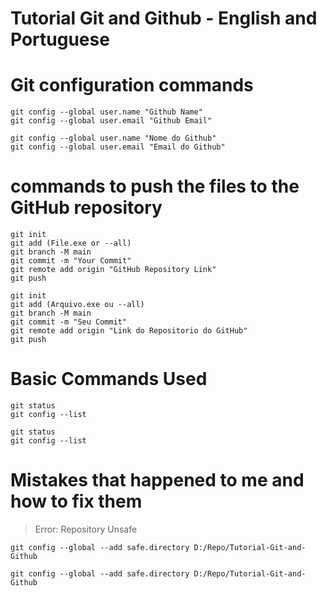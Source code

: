 # Tutorial Git and Github - English and Portuguese

# Git configuration commands

```
git config --global user.name "Github Name"
git config --global user.email "Github Email"
```

```
git config --global user.name "Nome do Github"
git config --global user.email "Email do Github"
```

# commands to push the files to the GitHub repository

```
git init
git add (File.exe or --all)
git branch -M main
git commit -m "Your Commit"
git remote add origin "GitHub Repository Link"
git push
```

```
git init
git add (Arquivo.exe ou --all)
git branch -M main
git commit -m "Seu Commit"
git remote add origin "Link do Repositorio do GitHub"
git push
```

# Basic Commands Used

```
git status
git config --list
```

```
git status
git config --list
```

# Mistakes that happened to me and how to fix them

>Error: Repository Unsafe

```
git config --global --add safe.directory D:/Repo/Tutorial-Git-and-Github
```

```
git config --global --add safe.directory D:/Repo/Tutorial-Git-and-Github
```



